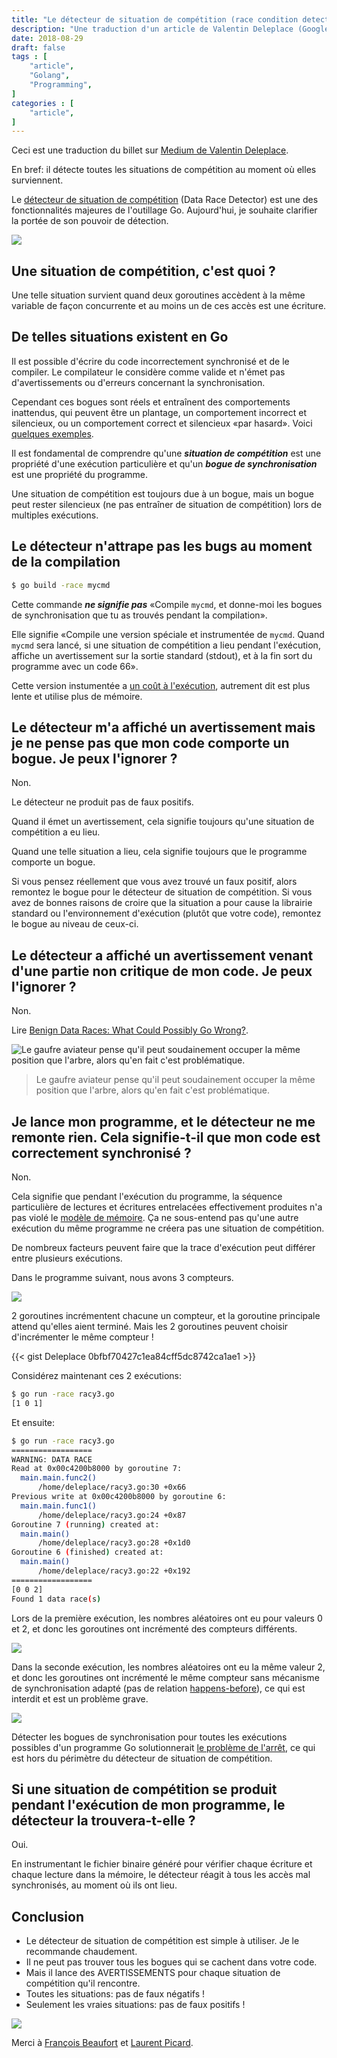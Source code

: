 ```yaml
---
title: "Le détecteur de situation de compétition (race condition detector) de Go trouve-t-il tous les conflits?"
description: "Une traduction d'un article de Valentin Deleplace (Google)"
date: 2018-08-29
draft: false
tags : [
    "article",
    "Golang",
    "Programming",
]
categories : [
    "article",
]
---
```


Ceci est une traduction du billet sur [Medium de Valentin Deleplace](https://medium.com/@val_deleplace/does-the-race-detector-catch-all-data-races-1afed51d57fb).

En bref: il détecte toutes les situations de compétition au moment où elles surviennent.

Le [détecteur de situation de compétition](https://golang.org/doc/articles/race_detector.html) (Data Race Detector) est une des fonctionnalités majeures de l'outillage Go. Aujourd'hui, je souhaite clarifier la portée de son pouvoir de détection.

![](/img/post/180829_race_detector/15B0mRJWmLWUxmw4QT7DCw.gif)

## Une situation de compétition, c'est quoi ?

Une telle situation survient quand deux goroutines accèdent à la même variable de façon concurrente et au moins un de ces accès est une écriture.

## De telles situations existent en Go

Il est possible d'écrire du code incorrectement synchronisé et de le compiler. Le compilateur le considère comme valide et n'émet pas d'avertissements ou d'erreurs concernant la synchronisation.

Cependant ces bogues sont réels et entraînent des comportements inattendus, qui peuvent être un plantage, un comportement incorrect et silencieux, ou un comportement correct et silencieux «par hasard». Voici [quelques exemples](https://golang.org/doc/articles/race_detector.html#Typical_Data_Races).

Il est fondamental de comprendre qu'une ***situation de compétition*** est une propriété d'une exécution particulière et qu'un ***bogue de synchronisation*** est une propriété du programme.

Une situation de compétition est toujours due à un bogue, mais un bogue peut rester silencieux (ne pas entraîner de situation de compétition) lors de multiples exécutions.

## Le détecteur n'attrape pas les bugs au moment de la compilation

```bash
$ go build -race mycmd
```

Cette commande ***ne signifie pas*** «Compile `mycmd`, et donne-moi les bogues de synchronisation que tu as trouvés pendant la compilation».

Elle signifie «Compile une version spéciale et instrumentée de `mycmd`. Quand `mycmd` sera lancé, si une situation de compétition a lieu pendant l'exécution, affiche un avertissement sur la sortie standard (stdout), et à la fin sort du programme avec un code 66».

Cette version instumentée a [un coût à l'exécution](https://golang.org/doc/articles/race_detector.html#Runtime_Overheads), autrement dit est plus lente et utilise plus de mémoire.

## Le détecteur m'a affiché un avertissement mais je ne pense pas que mon code comporte un bogue. Je peux l'ignorer ?

Non.

Le détecteur ne produit pas de faux positifs.

Quand il émet un avertissement, cela signifie toujours qu'une situation de compétition a eu lieu.

Quand une telle situation a lieu, cela signifie toujours que le programme comporte un bogue.

Si vous pensez réellement que vous avez trouvé un faux positif, alors remontez le bogue pour le détecteur de situation de compétition. Si vous avez de bonnes raisons de croire que la situation a pour cause la librairie standard ou l'environnement d'exécution (plutôt que votre code), remontez le bogue au niveau de ceux-ci.

## Le détecteur a affiché un avertissement venant d'une partie non critique de mon code. Je peux l'ignorer ?

Non.

Lire [Benign Data Races: What Could Possibly Go Wrong?](https://software.intel.com/en-us/blogs/2013/01/06/benign-data-races-what-could-possibly-go-wrong).

![Le gaufre aviateur pense qu'il peut soudainement occuper la même position que l'arbre, alors qu'en fait c'est problématique.](/img/post/180829_race_detector/3w2LON-EexJ3kkNwqn3BBw.png)

> Le gaufre aviateur pense qu'il peut soudainement occuper la même position que l'arbre, alors qu'en fait c'est problématique.

## Je lance mon programme, et le détecteur ne me remonte rien. Cela signifie-t-il que mon code est correctement synchronisé ?

Non.

Cela signifie que pendant l'exécution du programme, la séquence particulière de lectures et écritures entrelacées effectivement produites n'a pas violé le [modèle de mémoire](https://golang.org/ref/mem). Ça ne sous-entend pas qu'une autre exécution du même programme ne créera pas une situation de compétition.

De nombreux facteurs peuvent faire que la trace d'exécution peut différer entre plusieurs exécutions.

Dans le programme suivant, nous avons 3 compteurs.

![](/img/post/180829_race_detector/3s94X2riJ5BmDm171TuW8g.png)

2 goroutines incrémentent chacune un compteur, et la goroutine principale attend qu'elles aient terminé. Mais les 2 goroutines peuvent choisir d'incrémenter le même compteur !

{{< gist Deleplace 0bfbf70427c1ea84cff5dc8742ca1ae1 >}}

Considérez maintenant ces 2 exécutions:

```bash
$ go run -race racy3.go 
[1 0 1]
```

Et ensuite:

```bash
$ go run -race racy3.go 
==================
WARNING: DATA RACE
Read at 0x00c4200b8000 by goroutine 7:
  main.main.func2()
      /home/deleplace/racy3.go:30 +0x66
Previous write at 0x00c4200b8000 by goroutine 6:
  main.main.func1()
      /home/deleplace/racy3.go:24 +0x87
Goroutine 7 (running) created at:
  main.main()
      /home/deleplace/racy3.go:28 +0x1d0
Goroutine 6 (finished) created at:
  main.main()
      /home/deleplace/racy3.go:22 +0x192
==================
[0 0 2]
Found 1 data race(s)
```

Lors de la première exécution, les nombres aléatoires ont eu pour valeurs 0 et 2, et donc les goroutines ont incrémenté des compteurs différents.

![](/img/post/180829_race_detector/p4ODM3PhMxwz0FZWVE3Uqg.png)

Dans la seconde exécution, les nombres aléatoires ont eu la même valeur 2, et donc les goroutines ont incrémenté le même compteur sans mécanisme de synchronisation adapté (pas de relation [happens-before](https://golang.org/ref/mem#tmp_2)), ce qui est interdit et est un problème grave.

![](/img/post/180829_race_detector/VRrdi8RaD8if2QghRLpWGw.png)

Détecter les bogues de synchronisation pour toutes les exécutions possibles d'un programme Go solutionnerait [le problème de l'arrêt](https://fr.wikipedia.org/wiki/Probl%C3%A8me_de_l%27arr%C3%AAt), ce qui est hors du périmètre du détecteur de situation de compétition.

## Si une situation de compétition se produit pendant l'exécution de mon programme, le détecteur la trouvera-t-elle ?

Oui.

En instrumentant le fichier binaire généré pour vérifier chaque écriture et chaque lecture dans la mémoire, le détecteur réagit à tous les accès mal synchronisés, au moment où ils ont lieu.

## Conclusion

- Le détecteur de situation de compétition est simple à utiliser. Je le recommande chaudement.
- Il ne peut pas trouver tous les bogues qui se cachent dans votre code.
- Mais il lance des AVERTISSEMENTS pour chaque situation de compétition qu'il rencontre.
- Toutes les situations: pas de faux négatifs !
- Seulement les vraies situations: pas de faux positifs !

![](/img/post/180829_race_detector/9HvtQd4bOBHUQtgdK0UoCQ.png)

Merci à [François Beaufort](https://medium.com/@beaufortfrancois?source=post_page) et [Laurent Picard](https://medium.com/@PicardParis?source=post_page).
